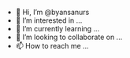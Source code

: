 - 👋 Hi, I’m @byansanurs
- 👀 I’m interested in ...
- 🌱 I’m currently learning ...
- 💞️ I’m looking to collaborate on ...
- 📫 How to reach me ...

<!---
byansanurs/byansanurs is a ✨ special ✨ repository because its `README.md` (this file) appears on your GitHub profile.
You can click the Preview link to take a look at your changes.
--->
